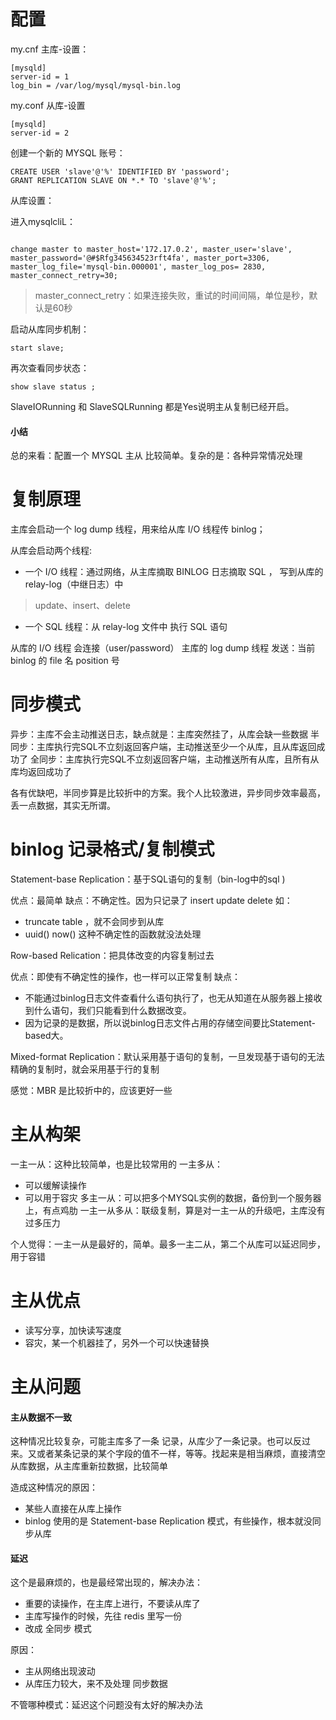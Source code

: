 # 配置

my.cnf 主库-设置：
```
[mysqld]
server-id = 1
log_bin = /var/log/mysql/mysql-bin.log
```

my.conf 从库-设置
```
[mysqld]
server-id = 2
```


创建一个新的 MYSQL 账号：
```
CREATE USER 'slave'@'%' IDENTIFIED BY 'password';
GRANT REPLICATION SLAVE ON *.* TO 'slave'@'%';
```


从库设置：

进入mysqlcliL：
```

change master to master_host='172.17.0.2', master_user='slave', master_password='@#$Rfg345634523rft4fa', master_port=3306, master_log_file='mysql-bin.000001', master_log_pos= 2830, master_connect_retry=30;
```
>master_connect_retry：如果连接失败，重试的时间间隔，单位是秒，默认是60秒

启动从库同步机制：
```
start slave;
```



再次查看同步状态：
```
show slave status ;
```

SlaveIORunning 和 SlaveSQLRunning 都是Yes说明主从复制已经开启。

#### 小结

总的来看：配置一个 MYSQL 主从 比较简单。复杂的是：各种异常情况处理

# 复制原理


主库会启动一个 log dump 线程，用来给从库 I/O 线程传 binlog；

从库会启动两个线程:
- 一个 I/O 线程：通过网络，从主库摘取 BINLOG 日志摘取 SQL ， 写到从库的 relay-log（中继日志）中
>update、insert、delete
- 一个 SQL 线程：从  relay-log 文件中 执行 SQL 语句

从库的 I/O 线程 会连接（user/password） 主库的 log dump 线程
发送：当前 binlog 的  file 名 position 号

# 同步模式

异步：主库不会主动推送日志，缺点就是：主库突然挂了，从库会缺一些数据
半同步：主库执行完SQL不立刻返回客户端，主动推送至少一个从库，且从库返回成功了
全同步：主库执行完SQL不立刻返回客户端，主动推送所有从库，且所有从库均返回成功了

各有优缺吧，半同步算是比较折中的方案。我个人比较激进，异步同步效率最高，丢一点数据，其实无所谓。

# binlog 记录格式/复制模式


Statement-base Replication：基于SQL语句的复制（bin-log中的sql )

优点：最简单
缺点：不确定性。因为只记录了 insert update delete  如：
- truncate table ，就不会同步到从库
- uuid() now() 这种不确定性的函数就没法处理

Row-based Relication：把具体改变的内容复制过去

优点：即使有不确定性的操作，也一样可以正常复制
缺点：
- 不能通过binlog日志文件查看什么语句执行了，也无从知道在从服务器上接收到什么语句，我们只能看到什么数据改变。
- 因为记录的是数据，所以说binlog日志文件占用的存储空间要比Statement-based大。

Mixed-format Replication：默认采用基于语句的复制，一旦发现基于语句的无法精确的复制时，就会采用基于行的复制


感觉：MBR 是比较折中的，应该更好一些

# 主从构架

一主一从：这种比较简单，也是比较常用的
一主多从：
- 可以缓解读操作
- 可以用于容灾
多主一从：可以把多个MYSQL实例的数据，备份到一个服务器上，有点鸡肋
一主一从多从：联级复制，算是对一主一从的升级吧，主库没有过多压力

个人觉得：一主一从是最好的，简单。最多一主二从，第二个从库可以延迟同步，用于容错


# 主从优点

- 读写分享，加快读写速度
- 容灾，某一个机器挂了，另外一个可以快速替换

# 主从问题


#### 主从数据不一致

这种情况比较复杂，可能主库多了一条 记录，从库少了一条记录。也可以反过来。又或者某条记录的某个字段的值不一样，等等。找起来是相当麻烦，直接清空从库数据，从主库重新拉数据，比较简单

造成这种情况的原因：
- 某些人直接在从库上操作
- binlog 使用的是 Statement-base Replication 模式，有些操作，根本就没同步从库


#### 延迟

这个是最麻烦的，也是最经常出现的，解决办法：
- 重要的读操作，在主库上进行，不要读从库了
- 主库写操作的时候，先往 redis 里写一份
- 改成 全同步 模式

原因：
- 主从网络出现波动
- 从库压力较大，来不及处理 同步数据

不管哪种模式：延迟这个问题没有太好的解决办法
